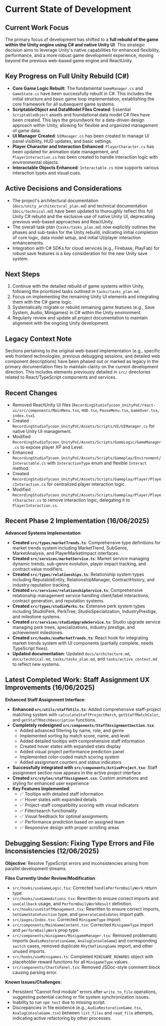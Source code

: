 # Current State of Development

## Current Work Focus
The primary focus of development has shifted to a **full rebuild of the game within the Unity engine using C# and native Unity UI**. This strategic decision aims to leverage Unity's native capabilities for enhanced flexibility, performance, and a more robust game development experience, moving beyond the previous web-based game engine and ReactUnity.

## Key Progress on Full Unity Rebuild (C#)
-   **Core Game Logic Rebuilt**: The fundamental `GameManager.cs` and `GameState.cs` have been successfully rebuilt in C#. This includes the initial structure and basic game loop implementation, establishing the core framework for all subsequent game systems.
-   **ScriptableObject and DataModel Files Created**: Essential `ScriptableObject` assets and foundational data model C# files have been created. This lays the groundwork for a data-driven design approach within Unity, allowing for flexible and organized management of game data.
-   **UI Manager Created**: `UIManager.cs` has been created to manage UI panel visibility, HUD updates, and basic settings.
-   **Player Character and Interaction Enhanced**: `PlayerCharacter.cs` has been updated for animation state management, and `PlayerInteraction.cs` has been created to handle interaction logic with environmental objects.
-   **Interactable Objects Enhanced**: `Interactable.cs` now supports various interaction types and visual cues.

## Active Decisions and Considerations
-   The project's architectural documentation (`docs/unity_architectural_plan.md`) and technical documentation (`docs/technical.md`) have been updated to thoroughly reflect this full Unity C# rebuild and the exclusive use of native Unity UI, deprecating previous web-based approaches and ReactUnity.
-   The overall task plan (`tasks/tasks_plan.md`) now explicitly outlines the phases and sub-tasks for the Unity rebuild, indicating initial completion of core logic, data model setup, and initial UI/player interaction enhancements.
-   Integration with C# SDKs for cloud services (e.g., Firebase, PlayFab) for robust save features is a key consideration for the new Unity save system.

## Next Steps
1.  Continue with the detailed rebuild of game systems within Unity, following the prioritized tasks outlined in `tasks/tasks_plan.md`.
2.  Focus on implementing the remaining Unity UI elements and integrating them with the C# game logic.
3.  Systematically migrate or rebuild remaining game features (e.g., Save System, Audio, Minigames) in C# within the Unity environment.
4.  Regularly review and update all project documentation to maintain alignment with the ongoing Unity development.

## Legacy Context Note
Sections pertaining to the original web-based implementation (e.g., specific web frontend technologies, previous debugging sessions, and detailed web component descriptions) have been phased out or marked as legacy in the primary documentation files to maintain clarity on the current development direction. This includes elements previously detailed in `src/` directories related to React/TypeScript components and services.

## Recent Changes
- Removed ReactUnity UI files (`RecordingStudioTycoon_UnityPoC/react-ui/src/components/MainMenu.tsx`, `HUD.tsx`, `PauseMenu.tsx`, `GameOver.tsx`, `index.tsx`).
- Created `RecordingStudioTycoon_UnityPoC/Assets/Scripts/UI/UIManager.cs` for native Unity UI management.
- Modified `RecordingStudioTycoon_UnityPoC/Assets/Scripts/GameLogic/GameManager.cs` to expose player XP and Level.
- Enhanced `RecordingStudioTycoon_UnityPoC/Assets/Scripts/Gameplay/Environment/Interactable.cs` with `InteractionType` enum and flexible `Interact` method.
- Created `RecordingStudioTycoon_UnityPoC/Assets/Scripts/Gameplay/Player/PlayerInteraction.cs` for centralized player interaction logic.
- Modified `RecordingStudioTycoon_UnityPoC/Assets/Scripts/Gameplay/Player/PlayerCharacter.cs` to remove interaction logic, delegating it to `PlayerInteraction.cs`.

## Recent Phase 2 Implementation (16/06/2025)
**Advanced Systems Implementation**:
- **Created `src/types/marketTrends.ts`**: Comprehensive type definitions for market trends system including MarketTrend, SubGenre, MarketAnalysis, and PlayerMarketImpact interfaces.
- **Created `src/services/marketService.ts`**: Market service managing dynamic trends, sub-genre evolution, player impact tracking, and contract value modifiers.
- **Created `src/types/relationships.ts`**: Relationship system types including ReputableEntity, RelationshipManager, ContractHistory, and industry reputation tracking.
- **Created `src/services/relationshipService.ts`**: Comprehensive relationship management service handling client/label interactions, contract generation, and reputation systems.
- **Created `src/types/studioPerks.ts`**: Extensive perk system types including StudioPerk, PerkTree, StudioSpecialization, IndustryPrestige, and milestone systems.
- **Created `src/services/studioUpgradeService.ts`**: Studio upgrade service managing perk trees, specializations, industry prestige, and achievement milestones.
- **Created `src/hooks/useMarketTrends.ts`**: React hook for integrating market trends system with UI components (partially complete, needs TypeScript fixes).
- **Updated documentation**: Updated `docs/architecture.md`, `docs/technical.md`, `tasks/tasks_plan.md`, and `tasks/active_context.md` to reflect new systems.

## Latest Completed Work: Staff Assignment UX Improvements (16/06/2025)
**Enhanced Staff Assignment Interface**:
- **Enhanced `src/utils/staffUtils.ts`**: Added comprehensive staff-project matching system with `calculateStaffProjectMatch`, `getStaffMatchColor`, and `getStaffMatchDescription` functions.
- **Completely redesigned `src/components/StaffAssignmentSection.tsx`**:
  - Added advanced filtering by name, role, and genre
  - Implemented sorting by match score, name, and level
  - Added detailed tooltips with comprehensive staff information
  - Created hover states with expanded stats display
  - Added visual project performance prediction panel
  - Implemented color-coded match scoring system
  - Added assignment counters and status indicators
- **Successfully integrated with `src/components/ActiveProject.tsx`**: Staff assignment section now appears in the active project interface
- **Created `src/styles/staffAssignment.css`**: Custom animations and styling for enhanced user experience
- **Key Features Implemented**:
  - ✅ Tooltips with detailed staff information
  - ✅ Hover states with expanded details
  - ✅ Project-staff compatibility scoring with visual indicators
  - ✅ Filter/search functionality
  - ✅ Visual feedback for optimal assignments
  - ✅ Performance prediction based on assigned team
  - ✅ Responsive design with proper scrolling areas

## Debugging Session: Fixing Type Errors and File Inconsistencies (12/06/2025)
**Objective**: Resolve TypeScript errors and inconsistencies arising from parallel development streams.

**Files Currently Under Review/Modification**:
- `src/hooks/useGameLogic.tsx`: Corrected `handlePerformDailyWork` return type.
- `src/hooks/useGameActions.tsx`: Rewritten to ensure correct imports and `useCallback` usage, and `PerformDailyWorkResult` definition.
- `src/hooks/useStaffManagement.tsx`: Rewritten to ensure correct imports, `SetGameStateFunction` type, and `generateCandidates` import path.
- `src/pages/Index.tsx`: Corrected `MinigameType` import.
- `src/components/MainGameContent.tsx`: Corrected `MinigameType` import and `performDailyWork` prop type.
- `src/components/minigames/MinigameManager.tsx`: Removed problematic imports (`AudioRestorationGame`, `AnalogConsoleGame`) and corresponding `switch` cases, removed duplicate `RhythmTimingGame` import, and other unused imports.
- `src/hooks/useMinigames.ts`: Completed `MINIGAME_REWARDS` object with placeholder reward functions for all `MinigameType` values.
- `src/components/ChartsPanel.tsx`: Removed JSDoc-style comment block causing parsing error.

**Known Issues/Challenges**:
- Persistent "Cannot find module" errors after `write_to_file` operations, suggesting potential caching or file system synchronization issues.
- Inability to run `npm test` due to missing script.
- Discrepancies in file existence (e.g., `AudioRestorationGame.tsx`, `AnalogConsoleGame.tsx`) between `list_files` and `read_file` attempts, indicating active refactoring by other processes.
